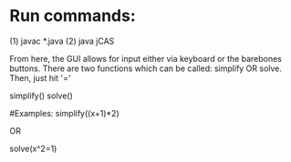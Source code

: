 # Run commands:
(1) javac *.java
(2) java jCAS

From here, the GUI allows for input either via keyboard or the barebones buttons.
There are two functions which can be called: simplify OR solve. Then, just hit '='

simplify(<expr>)
solve(<equation>)

#Examples:
simplify((x+1)*2)

OR

solve(x^2=1)